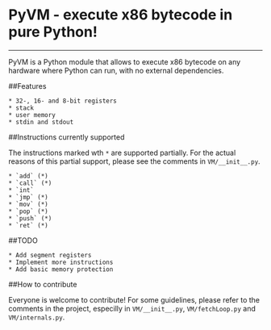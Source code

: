 # PyVM - execute x86 bytecode in pure Python!

------------------

PyVM is a Python module that allows to execute x86 bytecode on any hardware where Python can run, with no external dependencies.

##Features

	* 32-, 16- and 8-bit registers
	* stack
	* user memory
	* stdin and stdout

##Instructions currently supported

The instructions  marked wth `*` are supported partially. For the actual reasons of this partial support, please see the comments in `VM/__init__.py`.

	* `add` (*)
	* `call` (*)
	* `int`
	* `jmp` (*)
	* `mov` (*)
	* `pop` (*)
	* `push` (*)
	* `ret` (*)

##TODO

	* Add segment registers
	* Implement more instructions
	* Add basic memory protection

##How to contribute

Everyone is welcome to contribute! For some guidelines, please refer to the comments in the project, especilly in `VM/__init__.py`, `VM/fetchLoop.py` and `VM/internals.py`.